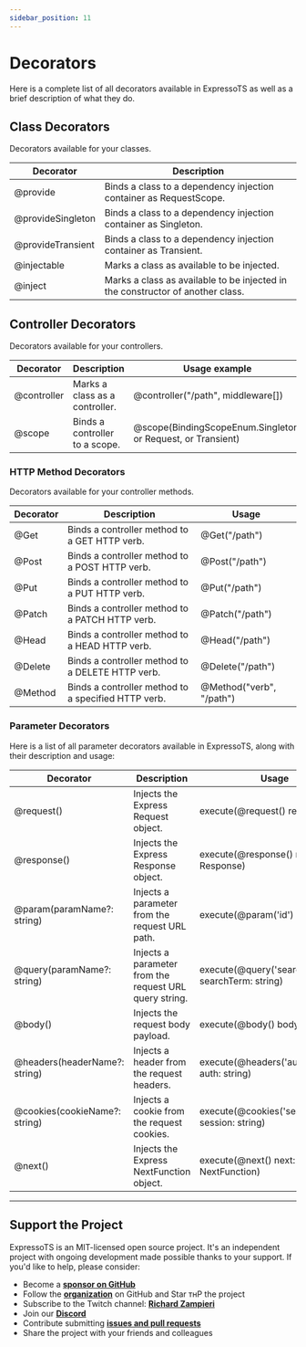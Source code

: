 ```yaml
---
sidebar_position: 11
---
```


# Decorators

Here is a complete list of all decorators available in ExpressoTS as well as a brief description of what they do.

## Class Decorators

Decorators available for your classes.

| Decorator         | Description                                                                    |
| ----------------- | ------------------------------------------------------------------------------ |
| @provide          | Binds a class to a dependency injection container as RequestScope.             |
| @provideSingleton | Binds a class to a dependency injection container as Singleton.                |
| @provideTransient | Binds a class to a dependency injection container as Transient.                |
| @injectable       | Marks a class as available to be injected.                                     |
| @inject           | Marks a class as available to be injected in the constructor of another class. |

## Controller Decorators

Decorators available for your controllers.

| Decorator   | Description                    | Usage example                                                |
| ----------- | ------------------------------ | ------------------------------------------------------------ |
| @controller | Marks a class as a controller. | @controller("/path", middleware[])                           |
| @scope      | Binds a controller to a scope. | @scope(BindingScopeEnum.Singleton, or Request, or Transient) |

### HTTP Method Decorators

Decorators available for your controller methods.

| Decorator | Description                                         | Usage                    |
| --------- | --------------------------------------------------- | ------------------------ |
| @Get      | Binds a controller method to a GET HTTP verb.       | @Get("/path")            |
| @Post     | Binds a controller method to a POST HTTP verb.      | @Post("/path")           |
| @Put      | Binds a controller method to a PUT HTTP verb.       | @Put("/path")            |
| @Patch    | Binds a controller method to a PATCH HTTP verb.     | @Patch("/path")          |
| @Head     | Binds a controller method to a HEAD HTTP verb.      | @Head("/path")           |
| @Delete   | Binds a controller method to a DELETE HTTP verb.    | @Delete("/path")         |
| @Method   | Binds a controller method to a specified HTTP verb. | @Method("verb", "/path") |

### Parameter Decorators

Here is a list of all parameter decorators available in ExpressoTS, along with their description and usage:

| Decorator                     | Description                                            | Usage                                            |
| ----------------------------- | ------------------------------------------------------ | ------------------------------------------------ |
| @request()                    | Injects the Express Request object.                    | execute(@request() req: Request)                 |
| @response()                   | Injects the Express Response object.                   | execute(@response() res: Response)               |
| @param(paramName?: string)    | Injects a parameter from the request URL path.         | execute(@param('id') id: string)                 |
| @query(paramName?: string)    | Injects a parameter from the request URL query string. | execute(@query('searchTerm') searchTerm: string) |
| @body()                       | Injects the request body payload.                      | execute(@body() body: MyDTO)                     |
| @headers(headerName?: string) | Injects a header from the request headers.             | execute(@headers('authorization') auth: string)  |
| @cookies(cookieName?: string) | Injects a cookie from the request cookies.             | execute(@cookies('session') session: string)     |
| @next()                       | Injects the Express NextFunction object.               | execute(@next() next: NextFunction)              |

---

## Support the Project

ExpressoTS is an MIT-licensed open source project. It's an independent project with ongoing development made possible thanks to your support. If you'd like to help, please consider:

-   Become a **[sponsor on GitHub](https://github.com/sponsors/expressots)**
-   Follow the **[organization](https://github.com/expressots)** on GitHub and Star тнР the project
-   Subscribe to the Twitch channel: **[Richard Zampieri](https://www.twitch.tv/richardzampieri)**
-   Join our **[Discord](https://discord.com/invite/PyPJfGK)**
-   Contribute submitting **[issues and pull requests](https://github.com/expressots/expressots/issues/new/choose)**
-   Share the project with your friends and colleagues
